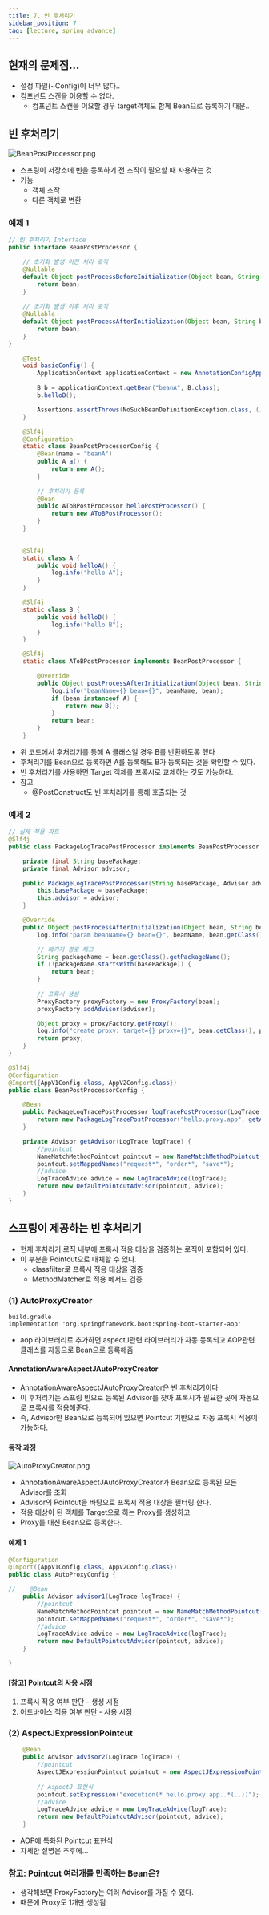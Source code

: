 ```yaml
---
title: 7. 빈 후처리기
sidebar_position: 7
tag: [lecture, spring advance]
---
```

## 현재의 문제점...
- 설정 파일(~Config)이 너무 많다..
- 컴포넌트 스캔을 이용할 수 없다.
  - 컴포넌트 스캔을 이요할 경우 target객체도 함께 Bean으로 등록하기 때문..


## 빈 후처리기
![BeanPostProcessor.png](img%2FBeanPostProcessor.png)
- 스프링이 저장소에 빈을 등록하기 전 조작이 필요할 때 사용하는 것
- 기능
  - 객체 조작
  - 다른 객체로 변환

### 예제 1
```java
// 빈 후처리기 Interface
public interface BeanPostProcessor {

    // 초기화 발생 이전 처리 로직
	@Nullable
	default Object postProcessBeforeInitialization(Object bean, String beanName) throws BeansException {
		return bean;
	}
    
    // 초기화 발생 이후 처리 로직
	@Nullable
	default Object postProcessAfterInitialization(Object bean, String beanName) throws BeansException {
		return bean;
	}
}
```


```java
    @Test
    void basicConfig() {
        ApplicationContext applicationContext = new AnnotationConfigApplicationContext(BeanPostProcessorConfig.class);

        B b = applicationContext.getBean("beanA", B.class);
        b.helloB();

        Assertions.assertThrows(NoSuchBeanDefinitionException.class, () -> applicationContext.getBean(A.class));
    }

    @Slf4j
    @Configuration
    static class BeanPostProcessorConfig {
        @Bean(name = "beanA")
        public A a() {
            return new A();
        }
        
        // 후처리기 등록
        @Bean
        public AToBPostProcessor helloPostProcessor() {
            return new AToBPostProcessor();
        }
    }
    

    @Slf4j
    static class A {
        public void helloA() {
            log.info("hello A");
        }
    }

    @Slf4j
    static class B {
        public void helloB() {
            log.info("hello B");
        }
    }

    @Slf4j
    static class AToBPostProcessor implements BeanPostProcessor {

        @Override
        public Object postProcessAfterInitialization(Object bean, String beanName) throws BeansException {
            log.info("beanName={} bean={}", beanName, bean);
            if (bean instanceof A) {
                return new B();
            }
            return bean;
        }
    }
```
- 위 코드에서 후처리기를 통해 A 클래스일 경우 B를 반환하도록 했다
- 후처리기를 Bean으로 등록하면 A를 등록해도 B가 등록되는 것을 확인할 수 있다.
- 빈 후처리기를 사용하면 Target 객체를 프록시로 교체하는 것도 가능하다.
- 참고
  - @PostConstruct도 빈 후처리기를 통해 호출되는 것


### 예제 2
```java
// 실제 적용 파트
@Slf4j
public class PackageLogTracePostProcessor implements BeanPostProcessor {

    private final String basePackage;
    private final Advisor advisor;

    public PackageLogTracePostProcessor(String basePackage, Advisor advisor) {
        this.basePackage = basePackage;
        this.advisor = advisor;
    }

    @Override
    public Object postProcessAfterInitialization(Object bean, String beanName) throws BeansException {
        log.info("param beanName={} bean={}", beanName, bean.getClass());

        // 패키지 경로 체크
        String packageName = bean.getClass().getPackageName();
        if (!packageName.startsWith(basePackage)) {
            return bean;
        }
        
        // 프록시 생성
        ProxyFactory proxyFactory = new ProxyFactory(bean);
        proxyFactory.addAdvisor(advisor);

        Object proxy = proxyFactory.getProxy();
        log.info("create proxy: target={} proxy={}", bean.getClass(), proxy.getClass());
        return proxy;
    }
}

@Slf4j
@Configuration
@Import({AppV1Config.class, AppV2Config.class})
public class BeanPostProcessorConfig {

    @Bean
    public PackageLogTracePostProcessor logTracePostProcessor(LogTrace logTrace) {
        return new PackageLogTracePostProcessor("hello.proxy.app", getAdvisor(logTrace));
    }

    private Advisor getAdvisor(LogTrace logTrace) {
        //pointcut
        NameMatchMethodPointcut pointcut = new NameMatchMethodPointcut();
        pointcut.setMappedNames("request*", "order*", "save*");
        //advice
        LogTraceAdvice advice = new LogTraceAdvice(logTrace);
        return new DefaultPointcutAdvisor(pointcut, advice);
    }
}
```


## 스프링이 제공하는 빈 후처리기
- 현재 후처리기 로직 내부에 프록시 적용 대상을 검증하는 로직이 포함되어 있다.
- 이 부분을 Pointcut으로 대체할 수 있다.
  - classfilter로 프록시 적용 대상을 검증
  - MethodMatcher로 적용 메서드 검증


### (1) AutoProxyCreator
```
build.gradle
implementation 'org.springframework.boot:spring-boot-starter-aop'
```
- aop 라이브러리르 추가하면 aspectJ관련 라이브러리가 자동 등록되고 AOP관련 클래스를 자동으로 Bean으로 등록해줌

#### AnnotationAwareAspectJAutoProxyCreator
- AnnotationAwareAspectJAutoProxyCreator은 빈 후처리기이다
- 이 후처리기는 스프링 빈으로 등록된 Advisor를 찾아 프록시가 필요한 곳에 자동으로 프록시를 적용해준다.
- 즉, Advisor만 Bean으로 등록되어 있으면 Pointcut 기반으로 자동 프록시 적용이 가능하다.

#### 동작 과정
![AutoProxyCreator.png](img/AutoProxyCreator.png)
- AnnotationAwareAspectJAutoProxyCreator가 Bean으로 등록된 모든 Advisor를 조회
- Advisor의 Pointcut을 바탕으로 프록시 적용 대상을 필터링 한다.
- 적용 대상이 된 객체를 Target으로 하는 Proxy를 생성하고
- Proxy를 대신 Bean으로 등록한다.


#### 예제 1
```java
@Configuration
@Import({AppV1Config.class, AppV2Config.class})
public class AutoProxyConfig {

//    @Bean
    public Advisor advisor1(LogTrace logTrace) {
        //pointcut
        NameMatchMethodPointcut pointcut = new NameMatchMethodPointcut();
        pointcut.setMappedNames("request*", "order*", "save*");
        //advice
        LogTraceAdvice advice = new LogTraceAdvice(logTrace);
        return new DefaultPointcutAdvisor(pointcut, advice);
    }

}
```


#### [참고] Pointcut의 사용 시점
1. 프록시 적용 여부 판단 - 생성 시점
2. 어드바이스 적용 여부 판단 - 사용 시점


### (2) AspectJExpressionPointcut
```java
    @Bean
    public Advisor advisor2(LogTrace logTrace) {
        //pointcut
        AspectJExpressionPointcut pointcut = new AspectJExpressionPointcut();
        
        // AspectJ 표현식
        pointcut.setExpression("execution(* hello.proxy.app..*(..))");
        //advice
        LogTraceAdvice advice = new LogTraceAdvice(logTrace);
        return new DefaultPointcutAdvisor(pointcut, advice);
    }
```
- AOP에 특화된 Pointcut 표현식
- 자세한 설명은 추후에...


### 참고: Pointcut 여러개를 만족하는 Bean은?
- 생각해보면 ProxyFactory는 여러 Advisor를 가질 수 있다.
- 때문에 Proxy도 1개만 생성됨
